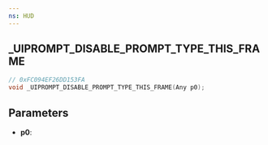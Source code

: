 ```yaml
---
ns: HUD
---
```

## _UIPROMPT_DISABLE_PROMPT_TYPE_THIS_FRAME

```c
// 0xFC094EF26DD153FA
void _UIPROMPT_DISABLE_PROMPT_TYPE_THIS_FRAME(Any p0);
```

## Parameters
* **p0**:
